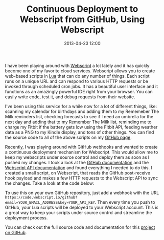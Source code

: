 ﻿---
layout: post
title: 'Continuous Deployment to Webscript from GitHub, Using Webscript'
date: 2013-04-23 12:00
comments: true
categories: []
---
<p>I have been playing around with <a href="https://www.webscript.io/">Webscript</a> a lot lately and it has quickly become one of my favorite cloud services. Webscript allows you to create web-based scripts in <a href="http://www.lua.org/">Lua</a> that can do any number of things. Each script runs on a unique URL and can respond to various HTTP requests or be invoked through scheduled cron jobs. It has a beautiful user interface and it functions as an amazingly powerful IDE right from your browser. You can easily write code, test it, and debug requests from their website.</p>

<p>I've been using this service for a while now for a lot of different things, like: scanning my calendar for birthdays and adding them to my Rememeber The Milk reminders list, checking forecasts to see if I need an umbrella for the next day and adding that to my Remember The Milk list, reminding me to charge my Fitbit if the battery gets low using the Fitbit API, feeding weather data as a PNG to my Kindle display, and tons of other things. You can find the source code to all of the above scripts on my <a href="https://github.com/mbmccormick">GitHub page</a>.</p>

<p>Recently, I was playing around with GitHub webhooks and wanted to create a continuous deployment mechanism for Webscript. This would allow me to keep my webscripts under source control and deploy them as soon as I pushed my changes. I took a look at the <a href="https://help.github.com/articles/post-receive-hooks">GitHub documentation</a> and the <a href="https://www.webscript.io/documentation#api">Webscript API documentation</a> and found everything I needed to do this. I created a small script, on Webscript, that reads the GitHub post-receive hook payload and makes a few HTTP requests to the Webscript API to sync the changes. Take a look at the code below:</p>

<script src="https://gist.github.com/mbmccormick/5447302.js"> </script>

<p>To use this on your own GitHub repository, just add a webhook with the URL <code>https://code.webscript.io/github?email=YOUR_EMAIL_ADDRESS&amp;key=YOUR_API_KEY</code>. Then every time you push to GitHub, your Lua scripts will be deployed to your Webscript account. This is a great way to keep your scripts under source control and streamline the deployment process.</p>

<p>You can check out the full source code and documentation for this <a href="https://github.com/mbmccormick/webscript-github-hook">project on GitHub</a>.</p>
